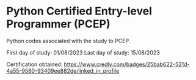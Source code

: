 # Python Certified Entry-level Programmer (PCEP)

Python codes associated with the study to PCEP.

First day of study: 01/08/2023
Last day of study: 15/08/2023

Certification obtained: https://www.credly.com/badges/25bab622-521d-4a55-9580-93409ee882de/linked_in_profile
